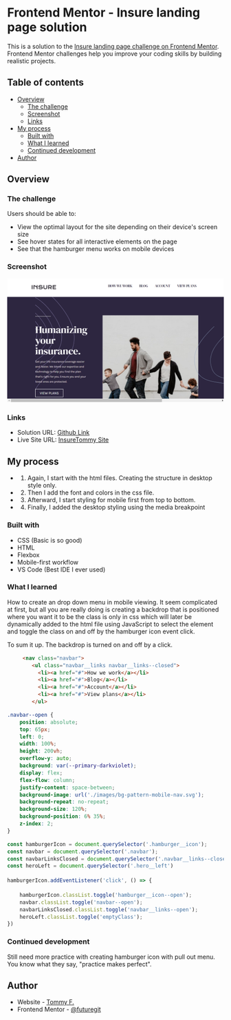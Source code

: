 # Frontend Mentor - Insure landing page solution

This is a solution to the [Insure landing page challenge on Frontend Mentor](https://www.frontendmentor.io/challenges/insure-landing-page-uTU68JV8). Frontend Mentor challenges help you improve your coding skills by building realistic projects. 

## Table of contents

- [Overview](#overview)
  - [The challenge](#the-challenge)
  - [Screenshot](#screenshot)
  - [Links](#links)
- [My process](#my-process)
  - [Built with](#built-with)
  - [What I learned](#what-i-learned)
  - [Continued development](#continued-development)
- [Author](#author)

## Overview

### The challenge

Users should be able to:

- View the optimal layout for the site depending on their device's screen size
- See hover states for all interactive elements on the page
- See that the hamburger menu works on mobile devices

### Screenshot

![](.\images\Insure-screenshot.png)

### Links

- Solution URL: [Github Link](https://github.com/futuregit)
- Live Site URL: [InsureTommy Site](https://insuretommy.netlify.app/)

## My process

- 1. Again, I start with the html files. Creating the structure in desktop style only.
- 2. Then I add the font and colors in the css file.
- 3. Afterward, I start styling for mobile first from top to bottom.
- 4. Finally, I added the desktop styling using the media breakpoint

### Built with

- CSS (Basic is so good)
- HTML
- Flexbox 
- Mobile-first workflow
- VS Code (Best IDE I ever used)

### What I learned

How to create an drop down menu in mobile viewing. 
It seem complicated at first, but all you are really doing is
creating a backdrop that is positioned where you want it to be
the class is only in css which will later be dynamically added to the 
html file using JavaScript to select the element and toggle the class on and 
off by the hamburger icon event click.

To sum it up. The backdrop is turned on and off by a click.


```html
     <nav class="navbar">
        <ul class="navbar__links navbar__links--closed">
          <li><a href="#">How we work</a></li>
          <li><a href="#">Blog</a></li>
          <li><a href="#">Account</a></li>
          <li><a href="#">View plans</a></li>
        </ul>
```
```css
.navbar--open {
    position: absolute;
    top: 65px;
    left: 0;
    width: 100%;
    height: 200vh;    
    overflow-y: auto;
    background: var(--primary-darkviolet);
    display: flex;
    flex-flow: column;
    justify-content: space-between;
    background-image: url('./images/bg-pattern-mobile-nav.svg');
    background-repeat: no-repeat;
    background-size: 120%;
    background-position: 6% 35%;
    z-index: 2;
}
```
```js
const hamburgerIcon = document.querySelector('.hamburger__icon');
const navbar = document.querySelector('.navbar');
const navbarLinksClosed = document.querySelector('.navbar__links--closed');
const heroLeft = document.querySelector('.hero__left')

hamburgerIcon.addEventListener('click', () => {
  
    hamburgerIcon.classList.toggle('hamburger__icon--open');
    navbar.classList.toggle('navbar--open');
    navbarLinksClosed.classList.toggle('navbar__links--open');
    heroLeft.classList.toggle('emptyClass');
})
```

### Continued development

Still need more practice with creating hamburger icon with pull out menu.
You know what they say, "practice makes perfect".

## Author

- Website - [Tommy F.](https://tommywebman.netlify.app/)
- Frontend Mentor - [@futuregit](https://www.frontendmentor.io/profile/futuregit)
